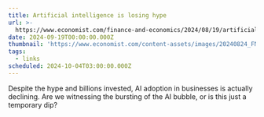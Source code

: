 ```yaml
---
title: Artificial intelligence is losing hype
url: >-
  https://www.economist.com/finance-and-economics/2024/08/19/artificial-intelligence-is-losing-hype
date: 2024-09-19T00:00:00.000Z
thumbnail: 'https://www.economist.com/content-assets/images/20240824_FND000.jpg'
tags:
  - links
scheduled: 2024-10-04T03:00:00.000Z
---
```


Despite the hype and billions invested, AI adoption in businesses is actually declining. Are we witnessing the bursting of the AI bubble, or is this just a temporary dip?
